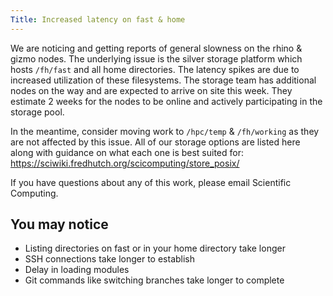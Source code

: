 ```yaml
---
Title: Increased latency on fast & home
---
```


We are noticing and getting reports of general slowness on the rhino & gizmo nodes. The underlying issue is the silver storage platform which hosts `/fh/fast` and all home directories. The latency spikes are due to increased utilization of these filesystems. The storage team has additional nodes on the way and are expected to arrive on site this week. They estimate 2 weeks for the nodes to be online and actively participating in the storage pool. 

In the meantime, consider moving work to `/hpc/temp` & `/fh/working` as they are not affected by this issue. All of our storage options are listed here along with guidance on what each one is best suited for: https://sciwiki.fredhutch.org/scicomputing/store_posix/ 

If you have questions about any of this work, please email Scientific Computing.

## You may notice

- Listing directories on fast or in your home directory take longer
- SSH connections take longer to establish
- Delay in loading modules
- Git commands like switching branches take longer to complete
